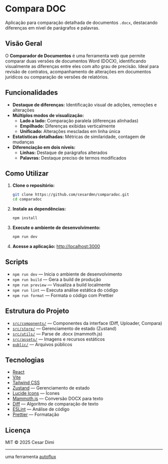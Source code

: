 # Compara DOC

Aplicação para comparação detalhada de documentos `.docx`, destacando diferenças em nível de parágrafos e palavras.

## Visão Geral

O **Comparador de Documentos** é uma ferramenta web que permite comparar duas versões de documentos Word (DOCX), identificando visualmente as diferenças entre eles com alto grau de precisão. Ideal para revisão de contratos, acompanhamento de alterações em documentos jurídicos ou comparação de versões de relatórios.

## Funcionalidades

- **Destaque de diferenças:** Identificação visual de adições, remoções e alterações
- **Múltiplos modos de visualização:**
  - **Lado a lado:** Comparação paralela (diferenças alinhadas)
  - **Empilhado:** Diferenças exibidas verticalmente
  - **Unificado:** Alterações mescladas em linha única
- **Estatísticas detalhadas:** Métricas de similaridade, contagem de mudanças
- **Diferenciação em dois níveis:**
  - **Linhas:** Destaque de parágrafos alterados
  - **Palavras:** Destaque preciso de termos modificados

## Como Utilizar

1. **Clone o repositório:**

   ```sh
   git clone https://github.com/cesardmn/comparadoc.git
   cd comparadoc
   ```

2. **Instale as dependências:**

   ```sh
   npm install
   ```

3. **Execute o ambiente de desenvolvimento:**

   ```sh
   npm run dev
   ```

4. **Acesse a aplicação:**
   [http://localhost:3000](http://localhost:3000)

## Scripts

- `npm run dev` — Inicia o ambiente de desenvolvimento
- `npm run build` — Gera a build de produção
- `npm run preview` — Visualiza a build localmente
- `npm run lint` — Executa análise estática do código
- `npm run format` — Formata o código com Prettier

## Estrutura do Projeto

- [`src/components/`](src/components/) — Componentes da interface (Diff, Uploader, Compara)
- [`src/store/`](src/store/) — Gerenciamento de estado (Zustand)
- [`src/utils/`](src/utils/) — Parse de .docx (mammoth.js)
- [`src/assets/`](src/assets/) — Imagens e recursos estáticos
- [`public/`](public/) — Arquivos públicos

## Tecnologias

- [React](https://reactjs.org/)
- [Vite](https://vitejs.dev/)
- [Tailwind CSS](https://tailwindcss.com/)
- [Zustand](https://zustand-demo.pmnd.rs/) — Gerenciamento de estado
- [Lucide Icons](https://lucide.dev/) — Ícones
- [Mammoth.js](https://github.com/mwilliamson/mammoth.js) — Conversão DOCX para texto
- [Diff](https://github.com/kpdecker/jsdiff) — Algoritmo de comparação de texto
- [ESLint](https://eslint.org/) — Análise de código
- [Prettier](https://prettier.io/) — Formatação

## Licença

MIT © 2025 Cesar Dimi

---

uma ferramenta [autoflux](https://autoflux.app.br/)